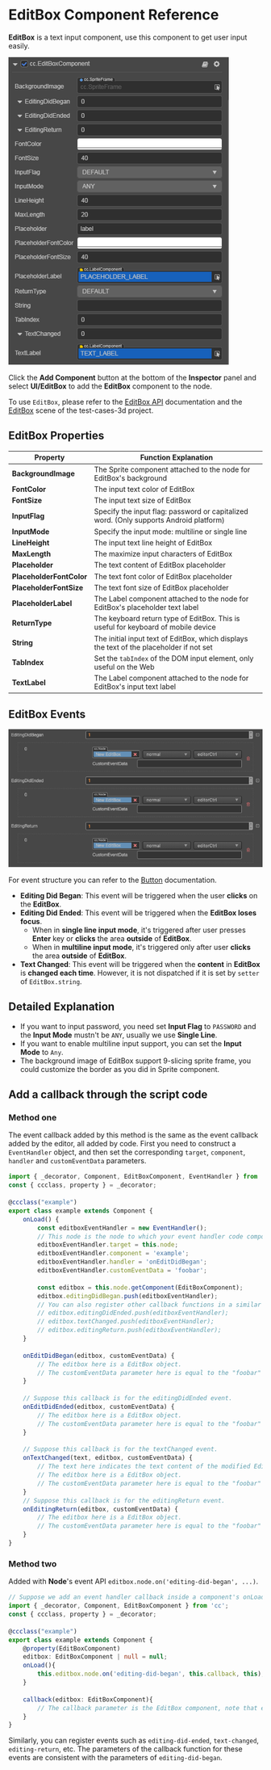 # EditBox Component Reference

__EditBox__ is a text input component, use this component to get user input easily.

![editbox](editbox/editbox.png)

Click the __Add Component__ button at the bottom of the __Inspector__ panel and select __UI/EditBox__ to add the __EditBox__ component to the node.

To use `EditBox`, please refer to the [EditBox API](%__APIDOC__%/en/classes/ui.editbox.html) documentation and the [EditBox](https://github.com/cocos/cocos-test-projects/tree/v3.0/assets/cases/ui/12.editbox) scene of the test-cases-3d project.

## EditBox Properties

| Property   | Function Explanation |
| --------------      | -----------   |
| __BackgroundImage__      | The Sprite component attached to the node for EditBox's background |
| __FontColor__            | The input text color of EditBox |
| __FontSize__             | The input text size of EditBox |
| __InputFlag__            | Specify the input flag: password or capitalized word. (Only supports Android platform) |
| __InputMode__            | Specify the input mode: multiline or single line |
| __LineHeight__           | The input text line height of EditBox |
| __MaxLength__            | The maximize input characters of EditBox  |
| __Placeholder__          | The text content of EditBox placeholder |
| __PlaceholderFontColor__ | The text font color of EditBox placeholder |
| __PlaceholderFontSize__  | The text font size of EditBox placeholder  |
| __PlaceholderLabel__     | The Label component attached to the node for EditBox's placeholder text label |
| __ReturnType__           | The keyboard return type of EditBox. This is useful for keyboard of mobile device |
| __String__               | The initial input text of EditBox, which displays the text of the placeholder if not set |
| __TabIndex__             | Set the `tabIndex` of the DOM input element, only useful on the Web |
| __TextLabel__            | The Label component attached to the node for EditBox's input text label |

## EditBox Events

![editbox-event](editbox/editbox-event.png)

For event structure you can refer to the [Button](./button.md) documentation.

- __Editing Did Began__: This event will be triggered when the user __clicks__ on the __EditBox__.
- __Editing Did Ended__: This event will be triggered when the __EditBox loses focus__.
    - When in __single line input mode__, it's triggered after user presses __Enter__ key or __clicks__ the area __outside__ of __EditBox__.
    - When in __multiline input mode__, it's triggered only after user __clicks__ the area __outside__ of __EditBox__.
- __Text Changed__: This event will be triggered when the __content__ in __EditBox__ is __changed each time__. However, it is not dispatched if it is set by `setter` of `EditBox.string`.

## Detailed Explanation

- If you want to input password, you need set __Input Flag__ to `PASSWORD` and the __Input Mode__ mustn't be `ANY`, usually we use __Single Line__.
- If you want to enable multiline input support, you can set the __Input Mode__ to `Any`.
- The background image of EditBox support 9-slicing sprite frame, you could customize the border as you did in Sprite component.

## Add a callback through the script code

### Method one

The event callback added by this method is the same as the event callback added by the editor, all added by code. First you need to construct a `EventHandler` object, and then set the corresponding `target`, `component`, `handler` and `customEventData` parameters.

```ts
import { _decorator, Component, EditBoxComponent, EventHandler } from 'cc';
const { ccclass, property } = _decorator;

@ccclass("example")
export class example extends Component {
    onLoad() {
        const editboxEventHandler = new EventHandler();
        // This node is the node to which your event handler code component belongs.
        editboxEventHandler.target = this.node;
        editboxEventHandler.component = 'example';
        editboxEventHandler.handler = 'onEditDidBegan';
        editboxEventHandler.customEventData = 'foobar';

        const editbox = this.node.getComponent(EditBoxComponent);
        editbox.editingDidBegan.push(editboxEventHandler);
        // You can also register other callback functions in a similar way.
        // editbox.editingDidEnded.push(editboxEventHandler);
        // editbox.textChanged.push(editboxEventHandler);
        // editbox.editingReturn.push(editboxEventHandler);
    }

    onEditDidBegan(editbox, customEventData) {
        // The editbox here is a EditBox object.
        // The customEventData parameter here is equal to the "foobar" you set before.
    }

    // Suppose this callback is for the editingDidEnded event.
    onEditDidEnded(editbox, customEventData) {
        // The editbox here is a EditBox object.
        // The customEventData parameter here is equal to the "foobar" you set before.
    }

    // Suppose this callback is for the textChanged event.
    onTextChanged(text, editbox, customEventData) {
        // The text here indicates the text content of the modified EditBox.
        // The editbox here is a EditBox object.
        // The customEventData parameter here is equal to the "foobar" you set before.
    }
    // Suppose this callback is for the editingReturn event.
    onEditingReturn(editbox, customEventData) {
        // The editbox here is a EditBox object.
        // The customEventData parameter here is equal to the "foobar" you set before.
    }
}
```

### Method two

Added with **Node**'s event API `editbox.node.on('editing-did-began', ...)`.

```ts
// Suppose we add an event handler callback inside a component's onLoad method and event handlers in the callback function.
import { _decorator, Component, EditBoxComponent } from 'cc';
const { ccclass, property } = _decorator;

@ccclass("example")
export class example extends Component {
    @property(EditBoxComponent)
    editbox: EditBoxComponent | null = null;
    onLoad(){
        this.editbox.node.on('editing-did-began', this.callback, this);
    }

    callback(editbox: EditBoxComponent){
        // The callback parameter is the EditBox component, note that events registered this way cannot pass customEventData.
    }
}
```

Similarly, you can register events such as `editing-did-ended`, `text-changed`, `editing-return`, etc. The parameters of the callback function for these events are consistent with the parameters of `editing-did-began`.
